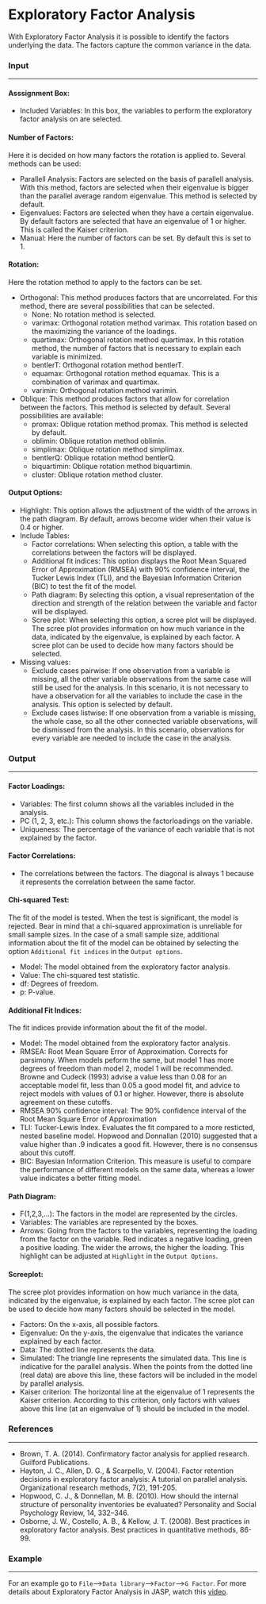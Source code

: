 Exploratory Factor Analysis 
=== 

With Exploratory Factor Analysis it is possible to identify the factors underlying the data. The factors capture the common variance in the data. 

### Input 
---
#### Asssignment Box: 
- Included Variables: In this box, the variables to perform the exploratory factor analysis on are selected. 

#### Number of Factors: 
Here it is decided on how many factors the rotation is applied to. Several methods can be used:   
- Parallell Analysis: Factors are selected on the basis of parallell analysis. With this method, factors are selected when their eigenvalue is bigger than the parallel average random eigenvalue. This method is selected by default. 
- Eigenvalues: Factors are selected when they have a certain eigenvalue. By default factors are selected that have an eigenvalue of 1 or higher. This is called the Kaiser criterion. 
- Manual: Here the number of factors can be set. By default this is set to 1. 

#### Rotation: 
Here the rotation method to apply to the factors can be set.  
- Orthogonal: This method produces factors that are uncorrelated. For this method, there are several possibilities that can be selected. 
    - None: No rotation method is selected. 
    - varimax: Orthogonal rotation method varimax. This rotation based on the maximizing the variance of the loadings. 
    - quartimax: Orthogonal rotation method quartimax. In this rotation method, the number of factors that is  necessary to explain each variable is minimized. 
    - bentlerT: Orthogonal rotation method bentlerT. 
    - equamax: Orthogonal rotation method equamax. This is a combination of varimax and quartimax. 
    - varimin: Orthogonal rotation method varimin. 
- Oblique: This method produces factors that allow for correlation between the factors. This method is selected by default. Several possibilities are available: 
    - promax: Oblique rotation method promax. This method is selected by default. 
    - oblimin: Oblique rotation method oblimin. 
    - simplimax: Oblique rotation method simplimax. 
    - bentlerQ: Oblique rotation method bentlerQ. 
    - biquartimin: Oblique rotation method biquartimin. 
    - cluster: Oblique rotation method cluster. 

#### Output Options: 
- Highlight: This option allows the adjustment of the width of the arrows in the path diagram. By default, arrows become wider when their value is 0.4 or higher. 
- Include Tables: 
    - Factor correlations: When selecting this option, a table with the correlations between the factors will be displayed. 
    - Additional fit indices: This option displays the Root Mean Squared Error of Approximation (RMSEA) with 90% confidence interval, the Tucker Lewis Index (TLI), and the Bayesian Information Criterion (BIC) to test the fit of the model. 
    - Path diagram: By selecting this option, a visual representation of the direction and strength of the relation between the variable and factor will be displayed. 
    - Scree plot: When selecting this option, a scree plot will be displayed. The scree plot provides information on how much variance in the data, indicated by the eigenvalue, is explained by each factor. A scree plot can be used to decide how many factors should be selected. 
- Missing values: 
    - Exclude cases pairwise: If one observation from a variable is missing, all the other variable observations from the same case will still be used for the analysis. In this scenario, it is not necessary to have a observation for all the variables to include the case in the analysis. This option is selected by default. 
    - Exclude cases listwise: If one observation from a variable is missing, the whole case, so all the other connected variable observations, will be dismissed from the analysis. In this scenario, observations for every variable are needed to include the case in the analysis. 

### Output 
--- 
#### Factor Loadings: 
- Variables: The first column shows all the variables included in the analysis. 
- PC (1, 2, 3, etc.): This column shows the factorloadings on the variable. 
- Uniqueness: The percentage of the variance of each variable that is not explained by the factor. 

#### Factor Correlations: 
- The correlations between the factors. The diagonal is always 1 because it represents the correlation between the same factor.   

#### Chi-squared Test: 
The fit of the model is tested. When the test is significant, the model is rejected. Bear in mind that a chi-squared approximation is unreliable for small sample sizes. In the case of a small sample size, additional information about the fit of the model can be obtained by selecting the option `Additional fit indices` in the `Output options`. 
- Model: The model obtained from the exploratory factor analysis. 
- Value: The chi-squared test statistic.  
- df: Degrees of freedom. 
- p: P-value. 

#### Additional Fit Indices: 
The fit indices provide information about the fit of the model. 
- Model: The model obtained from the exploratory factor analysis. 
- RMSEA: Root Mean Square Error of Approximation. Corrects for parsimony. When models peform the same, but model 1 has more degrees of freedom than model 2, model 1 will be recommended. Browne and Cudeck (1993) advise a value less than 0.08 for an acceptable model fit, less than 0.05 a good model fit, and advice to reject models with values of 0.1 or higher. However, there is absolute agreement on these cutoffs. 
- RMSEA 90% confidence interval: The 90% confidence interval of the Root Mean Square Error of Approximation 
- TLI: Tucker-Lewis Index. Evaluates the fit compared to a more resticted, nested baseline model. Hopwood and Donnallan (2010) suggested that a value higher than .9 indicates a good fit. However, there is no consensus about this cutoff. 
- BIC: Bayesian Information Criterion. This measure is useful to compare the performance of different models on the same data, whereas a lower value indicates a better fitting model. 

#### Path Diagram: 
- F(1,2,3,...): The factors in the model are represented by the circles.  
- Variables: The variables are represented by the boxes. 
- Arrows: Going from the factors to the variables, representing the loading from the factor on the variable. Red indicates a negative loading, green a positive loading. The wider the arrows, the higher the loading. This highlight can be adjusted at `Highlight` in the `Output Options`. 

#### Screeplot: 
The scree plot provides information on how much variance in the data, indicated by the eigenvalue, is explained by each factor. The scree plot can be used to decide how many factors should be selected in the model. 
- Factors: On the x-axis, all possible factors. 
- Eigenvalue: On the y-axis, the eigenvalue that indicates the variance explained by each factor. 
- Data: The dotted line represents the data. 
- Simulated: The triangle line represents the simulated data. This line is indicative for the parallel analysis. When the points from the dotted line (real data) are above this line, these factors will be included in the model by parallel analysis. 
- Kaiser criterion: The horizontal line at the eigenvalue of 1 represents the Kaiser criterion. According to this criterion, only factors with values above this line (at an eigenvalue of 1) should be included in the model. 

### References 
---
- Brown, T. A. (2014). Confirmatory factor analysis for applied research.     
    Guilford Publications. 
- Hayton, J. C., Allen, D. G., & Scarpello, V. (2004). Factor retention     
    decisions in exploratory factor analysis: A tutorial on parallel analysis. Organizational research methods, 7(2), 191-205.
- Hopwood, C. J., & Donnellan, M. B. (2010). How should the internal structure 
    of personality inventories be evaluated? Personality and Social Psychology Review, 14, 332–346. 
- Osborne, J. W., Costello, A. B., & Kellow, J. T. (2008). Best practices in 
    exploratory factor analysis. Best practices in quantitative methods, 86-99.

### Example 
---
For an example go to `File`-->`Data library`-->`Factor`-->`G Factor`. For more details about Exploratory Factor Analysis in JASP, watch this <a href="https://www.youtube.com/watch?v=dUPzMBqcMjo&feature=youtu.be" target="_blank">video</a>. 
